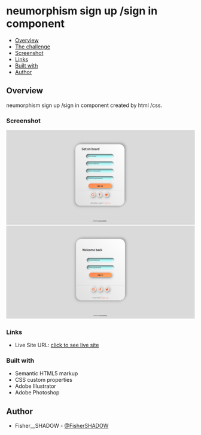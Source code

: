 # neumorphism sign up /sign in component


- [Overview](#overview)
- [The challenge](#the-challenge)
- [Screenshot](#screenshot)
- [Links](#links)
- [Built with](#built-with)
- [Author](#author)

## Overview
neumorphism sign up /sign in component created by html /css. 



### Screenshot

![](./assets/design/Sign-in.jpg)
![](./assets/design/sign-up.jpg)

### Links


- Live Site URL: [click to see live site](https://fishershadow.github.io/Neumorphism-signup-and-login-component/)

### Built with

- Semantic HTML5 markup
- CSS custom properties
- Adobe Illustrator
- Adobe Photoshop

## Author

- Fisher__SHADOW - [@FisherSHADOW]()
